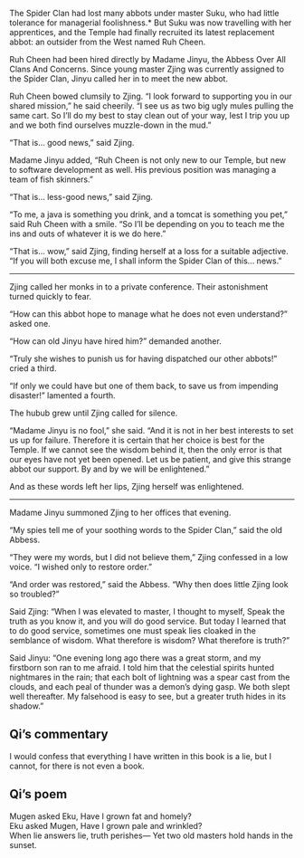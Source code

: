 The Spider Clan had lost many abbots under master
Suku, who had little tolerance for managerial
foolishness.*  But Suku was now travelling with her
apprentices, and the Temple had finally recruited its latest
replacement abbot: an outsider from the West named
Ruh Cheen.

Ruh Cheen had been hired directly by Madame Jinyu,
the Abbess Over All Clans And Concerns.
Since young master Zjing was currently assigned to the
Spider Clan, Jinyu called her in to meet the new abbot.

Ruh Cheen bowed clumsily to Zjing.  “I look forward to
supporting you in our shared mission,” he said cheerily.  “I
see us as two big ugly mules pulling the same cart.  So I’ll
do my best to stay clean out of your way, lest I trip you up
and we both find ourselves muzzle-down in the mud.”

“That is... good news,” said Zjing.

Madame Jinyu added, “Ruh Cheen is not only new to our Temple,
but new to software development as well.  His previous
position was managing a team of fish skinners.”

“That is... less-good news,” said Zjing.

“To me, a java is something you drink, and a tomcat
is something you pet,” said Ruh Cheen with a smile.  “So
I’ll be depending on you to teach me the ins and outs of
whatever it is we do here.”

“That is... wow,” said Zjing, finding herself at a loss for
a suitable adjective.  “If you will both excuse me, I shall
inform the Spider Clan of this... news.”

----------

Zjing called her monks in to a private conference.
Their astonishment turned quickly to fear.

“How can this abbot hope to manage what he does not even
understand?” asked one.

“How can old Jinyu have hired him?” demanded another.

“Truly she wishes to punish us for having dispatched our
other abbots!” cried a third.

“If only we could have but one of them back, to save us from
impending disaster!” lamented a fourth.

The hubub grew until Zjing called for silence.

“Madame Jinyu is no fool,” she said.  “And it is not in her
best interests to set us up for failure.  Therefore it is
certain that her choice is best for the Temple.  If we
cannot see the wisdom behind it, then the only error is that
our eyes have not yet been opened.  Let us be patient, and
give this strange abbot our support.  By and by we will be
enlightened.”

And as these words left her lips, Zjing herself was
enlightened.

----------

Madame Jinyu summoned Zjing to her offices that evening.

“My spies tell me of your soothing words to the Spider
Clan,” said the old Abbess.

“They were my words, but I did not believe them,” Zjing confessed
in a low voice. “I wished only to restore order.”

“And order was restored,” said the Abbess.  “Why then does
little Zjing look so troubled?”

Said Zjing: “When I was elevated to master, I thought to
myself, Speak the truth as you know it, and you will do
good service. But today I learned that to do good
service, sometimes one must speak lies cloaked in the
semblance of wisdom.  What therefore is wisdom?  What
therefore is truth?”

Said Jinyu: “One evening long ago there was a great storm,
and my firstborn son ran to me afraid.  I told him that the
celestial spirits hunted nightmares in the rain; that each
bolt of lightning was a spear cast from the clouds, and each
peal of thunder was a demon’s dying gasp.  We both slept
well thereafter.  My falsehood is easy to see, but a greater
truth hides in its shadow.”

## Qi’s commentary

I would confess that everything I have written in this
book is a lie, but I cannot, for there is not even a book.

## Qi’s poem

Mugen asked Eku, Have I grown fat and homely?  
Eku asked Mugen, Have I grown pale and wrinkled?  
When lie answers lie, truth perishes—
Yet two old masters hold hands in the sunset.
